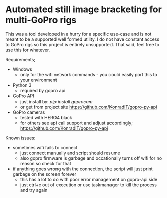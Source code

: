 # Automated still image bracketing for multi-GoPro rigs

This was a tool developed in a hurry for a specific use-case and is not meant to be a supported well formed utility.
I do not have constant access to GoPro rigs so this project is entirely unsupported.
That said, feel free to use this for whatever.

Requirements;
- Windows
  - only for the wifi network commands - you could easily port this to your environment
- Python 3
  - required by gopro api
- GoPro API
  - just install by: *pip install goprocam*
  - or get from project site https://github.com/KonradIT/gopro-py-api
- GoPro cameras
  - tested with HERO4 black
  - for others see api call support and adjust accordingly; https://github.com/KonradIT/gopro-py-api

Known issues:
- sometimes wifi fails to connect
  - just connect manually and script should resume
  - also gopro firmware is garbage and occationally turns off wifi for no reason so check for that
- if anything goes wrong with the connection, the script will just print garbage on the screen forever
  - this has a lot to do with poor error management on gopro-api side
  - just ctrl+c out of execution or use taskmanager to kill the process and try again


